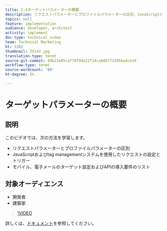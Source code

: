 ```yaml
---
title: 2.4ターゲットパラメーターの概要
description: リクエストパラメーターとプロファイルパラメーターの区別、JavaScriptとtag managementシステムを使用したリクエストの設定とトリガー、モバイル、電子メールのターゲット設定およびAPIの導入要件のリスト
topics: null
feature: implementation
audience: developer, architect
activity: implement
doc-type: technical video
team: Technical Marketing
kt: 5382
thumbnail: 35142.jpg
translation-type: tm+mt
source-git-commit: 49b21a85ca776f9da12f14cab85772395ba4ce16
workflow-type: tm+mt
source-wordcount: '89'
ht-degree: 2%

---
```



# ターゲットパラメーターの概要

## 説明

このビデオでは、次の方法を学習します。

* リクエストパラメーターとプロファイルパラメーターの区別
* JavaScriptおよびtag managementシステムを使用したリクエストの設定とトリガー
* モバイル、電子メールのターゲット設定およびAPIの導入要件のリスト

## 対象オーディエンス

* 開発者
* 建築家

>[!VIDEO](https://video.tv.adobe.com/v/35142/?quality=12)

詳しくは、[ドキュメント](https://docs.adobe.com/content/help/en/target/using/implement-target/implementing-target.html)を参照してください。

